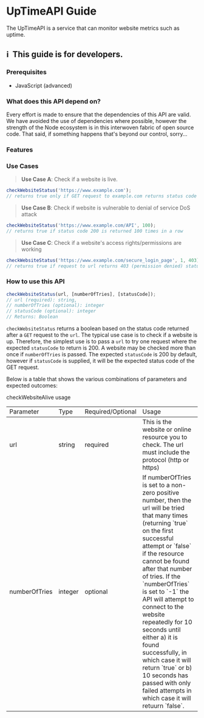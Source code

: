 # UpTimeAPI Guide
The UpTimeAPI is a service that can monitor website metrics such as uptime.

## :information_source:&nbsp; This guide is for developers.

### Prerequisites
- JavaScript (advanced)

### What does this API depend on?
Every effort is made to ensure that the dependencies of this API are valid. We have avoided the use of dependencies where possible, however the strength of the Node ecosystem is in this interwoven fabric of open source code. That said, if something happens that's beyond our control, sorry... 


### Features

### Use Cases
>**Use Case A**: Check if a website is live.
```javascript
checkWebsiteStatus('https://www.example.com');
// returns true only if GET request to example.com returns status code 200
```

>**Use Case B**: Check if website is vulnerable to denial of service DoS attack
```javascript
checkWebsiteStatus('https://www.example.com/API', 100);
// returns true if status code 200 is returned 100 times in a row
```

>**Use Case C**: Check if a website's access rights/permissions are working
```javascript
checkWebsiteStatus('https://www.example.com/secure_login_page', 1, 403);
// returns true if request to url returns 403 (permission denied) status code
```

### How to use this API

```javascript 
checkWebsiteStatus(url, [numberOfTries], [statusCode]);
// url (required): string, 
// numberOfTries (optional): integer
// statusCode (optional): integer
// Returns: Boolean
```
`checkWebsiteStatus` returns a boolean based on the status code returned after a `GET` request to the `url`. The typical use case is to check if a website is up. Therefore, the simplest use is to pass a `url` to try one request where the expected `statusCode` to return is 200. A website may be checked more than once if `numberOfTries` is passed. The expected `statusCode` is 200 by default, however if `statusCode` is supplied, it will be the expected status code of the GET request.

Below is a table that shows the various combinations of parameters and expected outcomes:

<table>
  <theader>
    <tr>checkWebsiteAlive usage</tr>
    <tr>
      <td>Parameter</td>
      <td>Type</td>
      <td>Required/Optional</td>
      <td>Usage</td>
    </tr>
  </theader>
  <tbody>
    <tr>
     <td>url</td>
      <td>string</td>
     <td>required</td>
     <td>This is the website or online resource you to check. The url must include the protocol (http or https)</td>     
    </tr>
    <tr>
    <td>numberOfTries</td>
      <td>integer</td>
     <td>optional</td>
     <td>If numberOfTries is set to a non-zero positive number, then the url will be tried that many times (returning `true` on the first successful attempt or `false` if the resource cannot be found after that number of tries. If the `numberOfTries` is set to `-1` the API will attempt to connect to the website repeatedly for 10 seconds until either a) it is found successfully, in which case it will return `true` or b) 10 seconds has passed with only failed attempts in which case it will retuurn `false`.</td>
    </tr>
  </tbody>
</table> 
